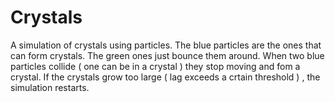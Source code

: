 # Crystals
A simulation of crystals using particles.
The blue particles are the ones that can form crystals. The green ones just bounce them around.
When two blue particles collide ( one can be  in a crystal ) they stop moving and fom a crystal.
If the crystals grow too large ( lag exceeds a crtain threshold ) , the simulation restarts.
